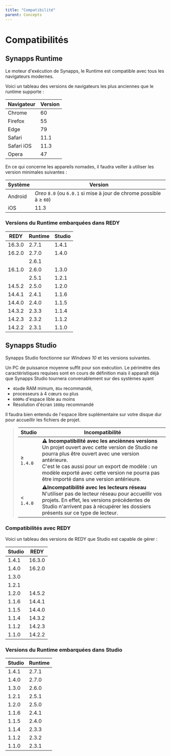 ```yaml
---
title: "Compatibilité"
parent: Concepts
---
```


# Compatibilités

## Synapps Runtime

Le moteur d'exécution de Synapps, le Runtime est compatible avec tous les navigateurs modernes.

Voici un tableau des versions de navigateurs les plus anciennes que le runtime supporte :

| Navigateur | Version |
|----------- |---------|
| Chrome     | 60      |
| Firefox    | 55      |
| Edge       | 79      |
| Safari     | 11.1    |
| Safari iOS | 11.3    |
| Opera      | 47      |

En ce qui concerne les appareils nomades, il faudra veiller à utiliser les version minimales suivantes :

| Système    | Version |
|------------|---------|
| Android    | *Oreo* `8.0` (ou `6.0.1` si mise à jour de chrome possible à ≥ `60`) |
| iOS        | 11.3    |


### Versions du Runtime embarquées dans REDY

| REDY   | Runtime | Studio |
|--------|---------|--------|
| 16.3.0 | 2.7.1   | 1.4.1  |
| 16.2.0 | 2.7.0   | 1.4.0  |
|        | 2.6.1   |        |
| 16.1.0 | 2.6.0   | 1.3.0  |
|        | 2.5.1   | 1.2.1  |
| 14.5.2 | 2.5.0   | 1.2.0  |
| 14.4.1 | 2.4.1   | 1.1.6  |
| 14.4.0 | 2.4.0   | 1.1.5  |
| 14.3.2 | 2.3.3   | 1.1.4  |
| 14.2.3 | 2.3.2   | 1.1.2  |
| 14.2.2 | 2.3.1   | 1.1.0  |

## Synapps Studio

Synapps Studio fonctionne sur *Windows 10* et les versions suivantes.

Un PC de puissance moyenne suffit pour son exécution. Le périmètre des caractéristiques requises sont en cours de définition mais il apparaît déjà que Synapps Studio tournera convenablement sur des systèmes ayant
- `4Go`de RAM mimum, `8Go` recommandé,
- processeurs à 4 cœurs ou plus
- `600Mo` d'espace lible au moins
- Résolution d'écran `1080p` recommandé

Il faudra bien entendu de l'espace libre suplémentaire sur votre disque dur pour accueillir les fichiers de projet.

> | Studio     | Incompatibilité |
> |------------|-----------------|
> | ≥ `1.4.0`  | **⚠️ Incompatibilité avec les anciènnes versions**<br>Un projet ouvert avec cette version de Studio ne pourra plus être ouvert avec une version antérieure.<br>C'est le cas aussi pour un export de modèle : un modèle exporté avec cette version ne pourra pas être importé dans une version antérieure. |
> | < `1.4.0` | **⚠️Incompatibilité avec les lecteurs réseau**<br> N'utiliser pas de lecteur réseau pour accueillir vos projets. En effet, les versions précédentes de Studio n'arrivent pas à récupérer les dossiers présents sur ce type de lecteur. |

### Compatibilités avec REDY

Voici un tableau des versions de REDY que Studio est capable de gérer :

| Studio | REDY   |
|--------|--------|
| 1.4.1  | 16.3.0 |
| 1.4.0  | 16.2.0 |
| 1.3.0  |        |
| 1.2.1  |        |
| 1.2.0  | 14.5.2 |
| 1.1.6  | 14.4.1 |
| 1.1.5  | 14.4.0 |
| 1.1.4  | 14.3.2 |
| 1.1.2  | 14.2.3 |
| 1.1.0  | 14.2.2 |


### Versions du Runtime embarquées dans Studio

| Studio | Runtime |
|--------|---------|
| 1.4.1  | 2.7.1   |
| 1.4.0  | 2.7.0   |
| 1.3.0  | 2.6.0   |
| 1.2.1  | 2.5.1   |
| 1.2.0  | 2.5.0   |
| 1.1.6  | 2.4.1   |
| 1.1.5  | 2.4.0   |
| 1.1.4  | 2.3.3   |
| 1.1.2  | 2.3.2   |
| 1.1.0  | 2.3.1   |
